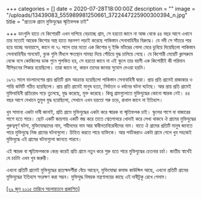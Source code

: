 +++
categories = []
date = 2020-07-28T18:00:00Z
description = ""
image = "/uploads/13439083_555989981250661_3722447225900300394_n.jpg"
title = "প্রত্যেক গ্রামে মুক্তিযুদ্ধের স্মৃতিফলক চাই"

+++
ডাংগুলি হাতে যে কিশোরটি এখন দাপিয়ে বেড়াচ্ছে গ্রাম, সে হয়তো জানে না আজ থেকে ৪৪ বছর আগে এখানে তার মতোই আরেক কিশোর অস্ত্র হাতে মরনপণ লড়াই করেছে পাকিস্তান সেনাবাহিনীর বিরুদ্ধে। যে নদী সে সাঁতরে পার হয়ে যাচ্ছে অনায়াসে, জানে না ৭১ সালে তার মতো এক কিশোর দু ইঞ্চি মর্টারের গোলা মেরে ডুবিয়ে দিয়েছিলো পাকিস্তান সেনাবাহিনীর গানবোট, বুকে গুলি বিঁধলে ক্ষতস্থান গামছা দিয়ে পেঁচিয়ে যুদ্ধ চালিয়ে গেছে। যে কিশোরী মেয়েটি ক্লাসরুমে বেঞ্চে বসে কোকিলের ডাক শুনে পুলকিত হয়, সে হয়তো জানে না এই স্কুলে তার বয়সী এক কিশোরীই কী পরিমান নীপিড়নের শিকার হয়েছিলো। তারা জানে না, কারন তাদের জানার সুযোগ দেওয়া হয়নি।

১৯৭১ সালে বাংলাদেশের প্রায় প্রতিটি গ্রাম আক্রান্ত হয়েছিলো পাকিস্তান সেনাবাহিনী দ্বারা। প্রায় প্রতি গ্রামেই রাজাকার ও শান্তি কমিটি গঠিত হয়েছিলো। প্রায় প্রতি গ্রামেই মানুষ হত্যা, নির্যাতন ও ধর্ষনের ঘটনা ঘটেছে। আর প্রায় প্রতি গ্রামেই মুক্তিবাহিনী প্রতিরোধ গড়ে তুলেছে, যুদ্ধ করেছে, মুক্ত করেছে। কিন্তু গ্রামগুলোতে মুক্তিযুদ্ধের কোনো স্মারক নেই। ৪৪ বছর আগে যেখানে তুমুল যুদ্ধ হয়েছিলো, সেখানে এখন হয়তো গরু চড়ে, রাখাল জানে না ইতিহাস।

খুব সামান্য একটা দাবী জানাই, প্রতি গ্রামে মুক্তিযুদ্ধের একটা করে স্মারক বা স্মৃতিফলক চাই। স্কুলের পাশে বা বাজারের পাশে হতে পারে। ছোট একটি জায়গায় একটি স্তম্ভ করে তাতে শ্বেতপাথরে খোদাই করে লেখা থাকবে ঐ গ্রামের মুক্তিযুদ্ধের গুরুত্বপূর্ণ ঘটনা, মুক্তিযোদ্ধাদের নাম, শহীদদের নাম আর স্বাধীনতাবিরোধীদের নাম। যাতে ঐ গ্রামের প্রতিটি মানুষ জানতে পারে মুক্তিযুদ্ধে নিজ গ্রামের ঘটনাগুলো। চিহ্নিত করতে পারে ব্যক্তিকে। আর পর্যটকরাও একটা গ্রামে গেলে খুব সহজেই মুক্তিযুদ্ধে এই গ্রামের ঘটনাগুলো জানতে পারবে।

এই স্মারক বা স্মৃতিফলককে কেন্দ্র করেই প্রতি গ্রামে নতুন করে শুরু হতে পারে মুক্তিযুদ্ধের চেতনার চর্চা। জাতীয় স্বার্থেই যে চর্চাটা এখন খুব জরুরী।

এখনো প্রতিটি গ্রামেই মুক্তিযুদ্ধের প্রত্যক্ষদর্শীরা বেঁচে আছেন, মুক্তিযোদ্ধা কমান্ড কাউন্সিল আছে, এখনো প্রতিটি গ্রামের মুক্তিযুদ্ধের ইতিহাস সংরক্ষণ করা সম্ভব। মুক্তিযুদ্ধ বিষয়ক মন্ত্রণালয়ের কাছে এই দাবীটুকু রেখে গেলাম।

[\[২৯ জুন ২০১৫ তারিখে সচলায়তনে প্রকাশিত\]](http://www.sachalayatan.com/nazrul_islam/54676)